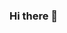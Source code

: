 ### Hi there 👋

<!--
**dinizkkjk/dinizkkjk** is a ✨ _special_ ✨ repository because its `README.md` (this file) appears on your GitHub profile.

Here are some ideas to get you started:

- 🔭 I’m currently working on a project ...
- 🌱 I’m currently learning lua and html ...
- 💬 Ask me about anything ...
-->
